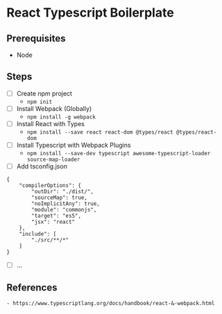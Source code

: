 # React Typescript Boilerplate

## Prerequisites

- Node

## Steps

- [ ] Create npm project
    - `npm init`
- [ ] Install Webpack (Globally)
    - `npm install -g webpack`
- [ ] Install React with Types
    - `npm install --save react react-dom @types/react @types/react-dom`
- [ ] Install Typescript with Webpack Plugins
    - `npm install --save-dev typescript awesome-typescript-loader source-map-loader`
- [ ] Add tsconfig.json

```
{
    "compilerOptions": {
        "outDir": "./dist/",
        "sourceMap": true,
        "noImplicitAny": true,
        "module": "commonjs",
        "target": "es5",
        "jsx": "react"
    },
    "include": [
        "./src/**/*"
    ]
}
```

- [ ] ...



## References

    - https://www.typescriptlang.org/docs/handbook/react-&-webpack.html
